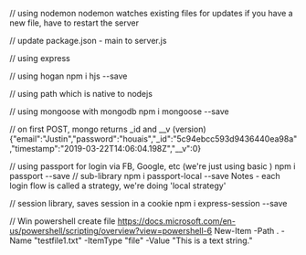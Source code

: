 // using nodemon
nodemon watches existing files for updates
if you have a new file, have to restart the server

// update package.json - main to server.js

// using express

// using hogan
npm i hjs --save

// using path which is native to nodejs

// using mongoose with mongodb
npm i mongoose --save

// on first POST, mongo returns _id and __v (version)
{"email":"Justin","password":"houais","_id":"5c94ebcc593d9436440ea98a","timestamp":"2019-03-22T14:06:04.198Z","__v":0}

// using passport for login via FB, Google, etc (we're just using basic )
npm i passport --save
// sub-library
npm i passport-local --save
Notes - each login flow is called a strategy, we're doing 'local strategy'

// session library, saves session in a cookie
npm i express-session --save

// Win powershell create file
https://docs.microsoft.com/en-us/powershell/scripting/overview?view=powershell-6
New-Item -Path . -Name "testfile1.txt" -ItemType "file" -Value "This is a text string."